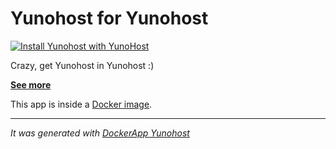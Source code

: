 Yunohost for Yunohost
==========

[![Install Yunohost with YunoHost](https://install-app.yunohost.org/install-with-yunohost.png)](https://install-app.yunohost.org/?app=yunohost)

Crazy, get Yunohost in Yunohost :)

**[See more](https://yunohost.org/)**

This app is inside a [Docker image](https://hub.docker.com/r/domainelibre/yunohost2/).

-----------------

*It was generated with [DockerApp Yunohost](https://github.com/aymhce/dockerappmodel_ynh/)*
